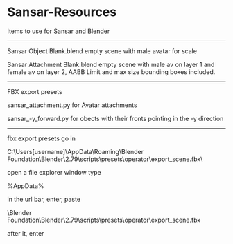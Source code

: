 # Sansar-Resources
Items to use for Sansar and Blender

----

Sansar Object Blank.blend empty scene with male avatar for scale

Sansar Attachment Blank.blend empty scene with male av on layer 1 and female av on layer 2, AABB Limit and max size bounding boxes included.

----

FBX export presets

sansar_attachment.py for Avatar attachments

sansar_-y_forward.py for obects with their fronts pointing in the -y direction

----

fbx export presets go in

C:\Users\[username]\AppData\Roaming\Blender Foundation\Blender\2.79\scripts\presets\operator\export_scene.fbx\

open a file explorer window type 

%AppData%

in the url bar, enter, paste

\Blender Foundation\Blender\2.79\scripts\presets\operator\export_scene.fbx

after it, enter
